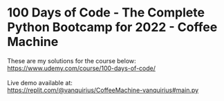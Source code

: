 # 100 Days of Code - The Complete Python Bootcamp for 2022 - Coffee Machine

These are my solutions for the course below:<br>
https://www.udemy.com/course/100-days-of-code/<br>
<br>
Live demo available at:<br>
https://replit.com/@vanquirius/CoffeeMachine-vanquirius#main.py<br>
